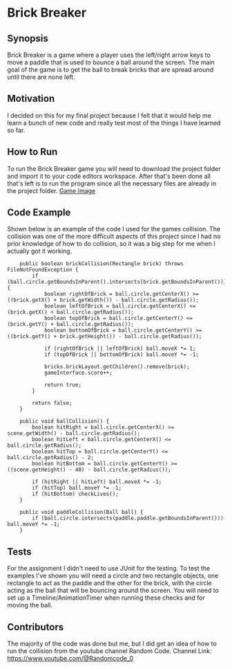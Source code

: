 # Brick Breaker

## Synopsis
Brick Breaker is a game where a player uses the left/right arrow keys to move a paddle that is used to bounce a ball around the screen. The main goal of the game is to get the ball to break bricks that are spread around until there are none left.

## Motivation
I decided on this for my final project because I felt that it would help me learn a bunch of new code and really test most of the things I have learned so far.

## How to Run
To run the Brick Breaker game you will need to download the project folder and import it to your code editors workspace. After that's been done all that's left is to run the program since all the necessary files are already in the project folder. 
[Game Image](BrickBreakerScreen.png)

## Code Example
Shown below is an example of the code I used for the games collision. The collision was one of the more difficult aspects of this project since I had no prior knowledge of how to do collision, so it was a big step for me when I actually got it working.
```
	public boolean brickCollision(Rectangle brick) throws FileNotFoundException {
		if (ball.circle.getBoundsInParent().intersects(brick.getBoundsInParent())) {
	        boolean rightOfBrick = ball.circle.getCenterX() >= ((brick.getX() + brick.getWidth()) - ball.circle.getRadius());
	        boolean leftOfBrick = ball.circle.getCenterX() <= (brick.getX() + ball.circle.getRadius());
	        boolean topOfBrick = ball.circle.getCenterY() <= (brick.getY() + ball.circle.getRadius());
	        boolean bottomOfBrick = ball.circle.getCenterY() >= ((brick.getY() + brick.getHeight()) - ball.circle.getRadius());
	
	        if (rightOfBrick || leftOfBrick) ball.moveX *= 1;
	        if (topOfBrick || bottomOfBrick) ball.moveY *= -1;
	        
	        bricks.brickLayout.getChildren().remove(brick);
	        gameInterface.score++;
	        
	        return true;
		}
		
		return false;
	}
	
	public void ballCollision() {
		boolean hitRight = ball.circle.getCenterX() >= scene.getWidth() - ball.circle.getRadius();
		boolean hitLeft = ball.circle.getCenterX() <= ball.circle.getRadius();
		boolean hitTop = ball.circle.getCenterY() <= ball.circle.getRadius() - 2;
		boolean hitBottom = ball.circle.getCenterY() >= ((scene.getHeight() - 40) - ball.circle.getRadius());
		
		if (hitRight || hitLeft) ball.moveX *= -1;
		if (hitTop) ball.moveY *= -1;
		if (hitBottom) checkLives();
	}
	
	public void paddleCollision(Ball ball) {
		if (ball.circle.intersects(paddle.paddle.getBoundsInParent())) ball.moveY *= -1;
	}
```

## Tests
For the assignment I didn't need to use JUnit for the testing. To test the examples I've shown you will need a circle and two rectangle objects, one rectangle to act as the paddle and the other for the brick, with the circle acting as the ball that will be bouncing around the screen. You will need to set up a Timeline/AnimationTimer when running these checks and for moving the ball.

## Contributors
The majority of the code was done but me, but I did get an idea of how to run the collision from the youtube channel Random Code.
Channel Link: https://www.youtube.com/@Randomcode_0